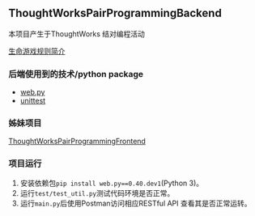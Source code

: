 ## ThoughtWorksPairProgrammingBackend

本项目产生于ThoughtWorks 结对编程活动

[生命游戏规则简介](https://zh.wikipedia.org/zh-hans/%E5%BA%B7%E5%A8%81%E7%94%9F%E5%91%BD%E6%B8%B8%E6%88%8F)

### 后端使用到的技术/python package
* [web.py](http://webpy.org/)
* [unittest](https://docs.python.org/3/library/unittest.html)

### 姊妹项目

[ThoughtWorksPairProgrammingFrontend](https://github.com/ArrayZoneYour/ThoughtWorksPairProgrammingFrontend)

### 项目运行

1. 安装依赖包`pip install web.py==0.40.dev1`(Python 3)。
2. 运行`test/test_util.py`测试代码环境是否正常。
3. 运行`main.py`后使用Postman访问相应RESTful API 查看其是否正常运转。
